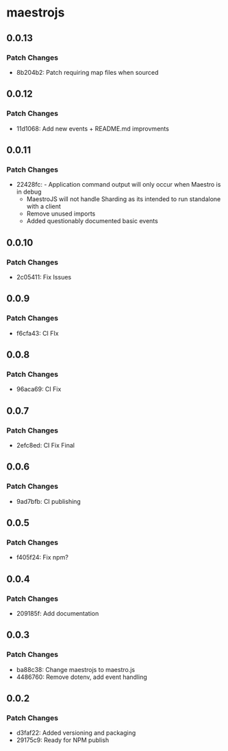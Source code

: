 # maestrojs

## 0.0.13

### Patch Changes

- 8b204b2: Patch requiring map files when sourced

## 0.0.12

### Patch Changes

- 11d1068: Add new events + README.md improvments

## 0.0.11

### Patch Changes

- 22428fc: - Application command output will only occur when Maestro is in debug
  - MaestroJS will not handle Sharding as its intended to run standalone with a client
  - Remove unused imports
  - Added questionably documented basic events

## 0.0.10

### Patch Changes

- 2c05411: Fix Issues

## 0.0.9

### Patch Changes

- f6cfa43: CI FIx

## 0.0.8

### Patch Changes

- 96aca69: CI Fix

## 0.0.7

### Patch Changes

- 2efc8ed: CI Fix Final

## 0.0.6

### Patch Changes

- 9ad7bfb: CI publishing

## 0.0.5

### Patch Changes

- f405f24: Fix npm?

## 0.0.4

### Patch Changes

- 209185f: Add documentation

## 0.0.3

### Patch Changes

- ba88c38: Change maestrojs to maestro.js
- 4486760: Remove dotenv, add event handling

## 0.0.2

### Patch Changes

- d3faf22: Added versioning and packaging
- 29175c9: Ready for NPM publish
